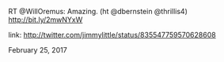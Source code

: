 RT @WillOremus: Amazing. (ht @dbernstein @thrillis4) http://bit.ly/2mwNYxW 

link: http://twitter.com/jimmylittle/status/835547759570628608 

February 25, 2017